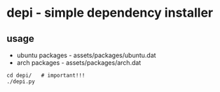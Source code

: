# depi - simple dependency installer
## usage
- ubuntu packages - assets/packages/ubuntu.dat
- arch packages - assets/packages/arch.dat

```fish
cd depi/   # important!!!
./depi.py
```

